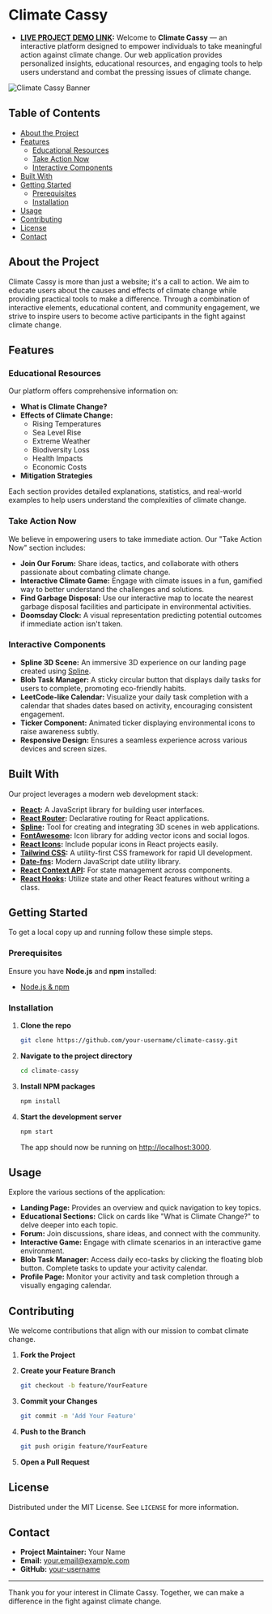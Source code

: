 # Climate Cassy
- **[LIVE PROJECT DEMO LINK](https://ieee-climate-change-hackathon.vercel.app):** 
Welcome to **Climate Cassy** — an interactive platform designed to empower individuals to take meaningful action against climate change. Our web application provides personalized insights, educational resources, and engaging tools to help users understand and combat the pressing issues of climate change.

![Climate Cassy Banner](./assets/banner.png)

## Table of Contents

- [About the Project](#about-the-project)
- [Features](#features)
  - [Educational Resources](#educational-resources)
  - [Take Action Now](#take-action-now)
  - [Interactive Components](#interactive-components)
- [Built With](#built-with)
- [Getting Started](#getting-started)
  - [Prerequisites](#prerequisites)
  - [Installation](#installation)
- [Usage](#usage)
- [Contributing](#contributing)
- [License](#license)
- [Contact](#contact)

## About the Project

Climate Cassy is more than just a website; it's a call to action. We aim to educate users about the causes and effects of climate change while providing practical tools to make a difference. Through a combination of interactive elements, educational content, and community engagement, we strive to inspire users to become active participants in the fight against climate change.

## Features

### Educational Resources

Our platform offers comprehensive information on:

- **What is Climate Change?**
- **Effects of Climate Change:**
  - Rising Temperatures
  - Sea Level Rise
  - Extreme Weather
  - Biodiversity Loss
  - Health Impacts
  - Economic Costs
- **Mitigation Strategies**

Each section provides detailed explanations, statistics, and real-world examples to help users understand the complexities of climate change.

### Take Action Now

We believe in empowering users to take immediate action. Our "Take Action Now" section includes:

- **Join Our Forum:** Share ideas, tactics, and collaborate with others passionate about combating climate change.
- **Interactive Climate Game:** Engage with climate issues in a fun, gamified way to better understand the challenges and solutions.
- **Find Garbage Disposal:** Use our interactive map to locate the nearest garbage disposal facilities and participate in environmental activities.
- **Doomsday Clock:** A visual representation predicting potential outcomes if immediate action isn't taken.

### Interactive Components

- **Spline 3D Scene:** An immersive 3D experience on our landing page created using [Spline](https://spline.design/).
- **Blob Task Manager:** A sticky circular button that displays daily tasks for users to complete, promoting eco-friendly habits.
- **LeetCode-like Calendar:** Visualize your daily task completion with a calendar that shades dates based on activity, encouraging consistent engagement.
- **Ticker Component:** Animated ticker displaying environmental icons to raise awareness subtly.
- **Responsive Design:** Ensures a seamless experience across various devices and screen sizes.

## Built With

Our project leverages a modern web development stack:

- **[React](https://reactjs.org/):** A JavaScript library for building user interfaces.
- **[React Router](https://reactrouter.com/):** Declarative routing for React applications.
- **[Spline](https://spline.design/):** Tool for creating and integrating 3D scenes in web applications.
- **[FontAwesome](https://fontawesome.com/):** Icon library for adding vector icons and social logos.
- **[React Icons](https://react-icons.github.io/react-icons/):** Include popular icons in React projects easily.
- **[Tailwind CSS](https://tailwindcss.com/):** A utility-first CSS framework for rapid UI development.
- **[Date-fns](https://date-fns.org/):** Modern JavaScript date utility library.
- **[React Context API](https://reactjs.org/docs/context.html):** For state management across components.
- **[React Hooks](https://reactjs.org/docs/hooks-intro.html):** Utilize state and other React features without writing a class.

## Getting Started

To get a local copy up and running follow these simple steps.

### Prerequisites

Ensure you have **Node.js** and **npm** installed:

- [Node.js & npm](https://nodejs.org/en/download/)

### Installation

1. **Clone the repo**

   ```bash
   git clone https://github.com/your-username/climate-cassy.git
   ```

2. **Navigate to the project directory**

   ```bash
   cd climate-cassy
   ```

3. **Install NPM packages**

   ```bash
   npm install
   ```

4. **Start the development server**

   ```bash
   npm start
   ```

   The app should now be running on [http://localhost:3000](http://localhost:3000).

## Usage

Explore the various sections of the application:

- **Landing Page:** Provides an overview and quick navigation to key topics.
- **Educational Sections:** Click on cards like "What is Climate Change?" to delve deeper into each topic.
- **Forum:** Join discussions, share ideas, and connect with the community.
- **Interactive Game:** Engage with climate scenarios in an interactive game environment.
- **Blob Task Manager:** Access daily eco-tasks by clicking the floating blob button. Complete tasks to update your activity calendar.
- **Profile Page:** Monitor your activity and task completion through a visually engaging calendar.

## Contributing

We welcome contributions that align with our mission to combat climate change.

1. **Fork the Project**
2. **Create your Feature Branch**

   ```bash
   git checkout -b feature/YourFeature
   ```

3. **Commit your Changes**

   ```bash
   git commit -m 'Add Your Feature'
   ```

4. **Push to the Branch**

   ```bash
   git push origin feature/YourFeature
   ```

5. **Open a Pull Request**

## License

Distributed under the MIT License. See `LICENSE` for more information.

## Contact

- **Project Maintainer:** Your Name
- **Email:** your.email@example.com
- **GitHub:** [your-username](https://github.com/your-username)

---

Thank you for your interest in Climate Cassy. Together, we can make a difference in the fight against climate change.
